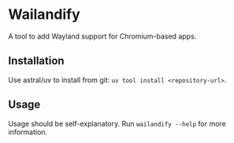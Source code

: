 # Wailandify

A tool to add Wayland support for Chromium-based apps.

## Installation

Use astral/uv to install from git: `uv tool install <repository-url>`.

## Usage

Usage should be self-explanatory. Run `wailandify --help` for more information.
